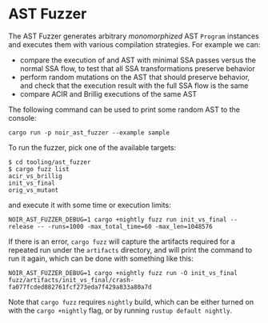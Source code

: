 # AST Fuzzer

The AST Fuzzer generates arbitrary _monomorphized_ AST `Program` instances and
executes them with various compilation strategies. For example we can:

* compare the execution of and AST with minimal SSA passes versus the normal SSA flow, to test that all SSA transformations preserve behavior
* perform random mutations on the AST that should preserve behavior, and check that the execution result with the full SSA flow is the same
* compare ACIR and Brillig executions of the same AST

The following command can be used to print some random AST to the console:

```shell
cargo run -p noir_ast_fuzzer --example sample
```

To run the fuzzer, pick one of the available targets:

```console
$ cd tooling/ast_fuzzer
$ cargo fuzz list
acir_vs_brillig
init_vs_final
orig_vs_mutant
```

and execute it with some time or execution limits:

```shell
NOIR_AST_FUZZER_DEBUG=1 cargo +nightly fuzz run init_vs_final --release -- -runs=1000 -max_total_time=60 -max_len=1048576
```

If there is an error, `cargo fuzz` will capture the artifacts required for a repeated run under the `artifacts` directory, and will print the command to run it again, which can be done with something like this:

```shell
NOIR_AST_FUZZER_DEBUG=1 cargo +nightly fuzz run -O init_vs_final fuzz/artifacts/init_vs_final/crash-fa077fcded882761fcf273eda7f429a833a80a7d
```

Note that `cargo fuzz` requires `nightly` build, which can be either turned on with the `cargo +nightly` flag, or by running `rustup default nightly`.